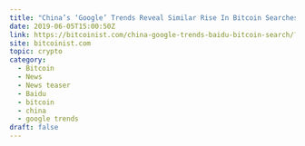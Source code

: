 ```yaml
---
title: "China’s ‘Google’ Trends Reveal Similar Rise In Bitcoin Searches"
date: 2019-06-05T15:00:50Z
link: https://bitcoinist.com/china-google-trends-baidu-bitcoin-search/?utm_medium=RSS&utm_source=hune
site: bitcoinist.com
topic: crypto
category:
  - Bitcoin
  - News
  - News teaser
  - Baidu
  - bitcoin
  - china
  - google trends
draft: false
---
```

